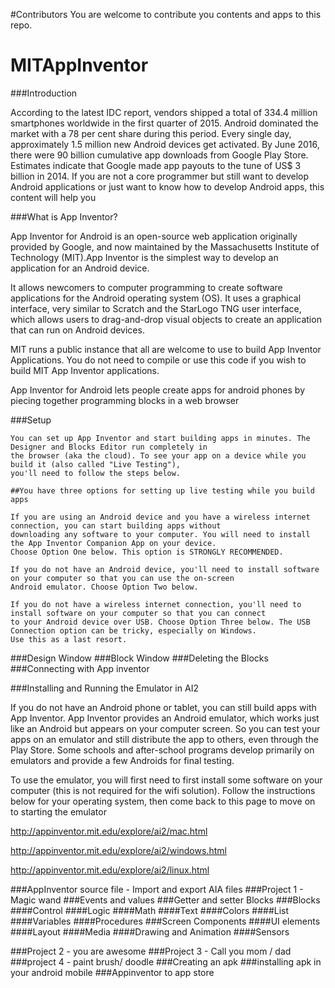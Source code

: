 #Contributors
 You are welcome to contribute you contents and apps to this repo.
 
# MITAppInventor
###Introduction 

According to the latest IDC report, vendors shipped a total of 334.4 million smartphones 
worldwide in the first quarter of 2015. Android dominated the market with a 78 per cent share
during this period. Every single day, approximately 1.5 million new Android devices get activated.
By June 2016, there were 90 billion cumulative app downloads from Google Play Store. 
Estimates indicate that Google made app payouts to the tune of US$ 3 billion in 2014. 
If you are not a core programmer but still want to develop Android applications or 
just want to know how to develop Android apps, this content will help you


###What is App Inventor?

App Inventor for Android is an open-source web application originally provided by Google, and 
now maintained by the Massachusetts Institute of Technology (MIT).App Inventor is the simplest 
way to develop an application for an Android device.

It allows newcomers to computer programming to create software applications for the 
Android operating system (OS). It uses a graphical interface, very similar to Scratch and 
the StarLogo TNG user interface, which allows users to drag-and-drop visual objects to 
create an application that can run on Android devices.

MIT runs a public instance that all are welcome to use to build App Inventor Applications. 
You do not need to compile or use this code if you wish to build MIT App Inventor applications.

App Inventor for Android lets people create apps for android phones by piecing together 
programming blocks in a web browser

###Setup 
```
You can set up App Inventor and start building apps in minutes. The Designer and Blocks Editor run completely in 
the browser (aka the cloud). To see your app on a device while you build it (also called "Live Testing"), 
you'll need to follow the steps below.

##You have three options for setting up live testing while you build apps

If you are using an Android device and you have a wireless internet connection, you can start building apps without 
downloading any software to your computer. You will need to install the App Inventor Companion App on your device. 
Choose Option One below. This option is STRONGLY RECOMMENDED.

If you do not have an Android device, you'll need to install software on your computer so that you can use the on-screen
Android emulator. Choose Option Two below.

If you do not have a wireless internet connection, you'll need to install software on your computer so that you can connect
to your Android device over USB. Choose Option Three below. The USB Connection option can be tricky, especially on Windows. 
Use this as a last resort.
```
###Design Window
###Block Window
###Deleting the Blocks
###Connecting with App inventor



###Installing and Running the Emulator in AI2

If you do not have an Android phone or tablet, you can still build apps with App Inventor. App Inventor provides an Android 
emulator, which works just like an Android but appears on your computer screen. So you can test your apps on an emulator and 
still distribute the app to others, even through the Play Store. Some schools and after-school programs develop primarily on 
emulators and provide a few Androids for final testing.

To use the emulator, you will first need to first install some software on your computer (this is not required for the 
wifi solution). Follow the instructions below for your operating system, then come back to this page to move on to 
starting the emulator

http://appinventor.mit.edu/explore/ai2/mac.html

http://appinventor.mit.edu/explore/ai2/windows.html

http://appinventor.mit.edu/explore/ai2/linux.html

###AppInventor source file - Import and export AIA files 
###Project 1 - Magic wand
###Events and values
###Getter and setter Blocks
###Blocks
  ####Control
  ####Logic
  ####Math
  ####Text
  ####Colors
  ####List
  ####Variables
  ####Procedures
###Screen Components
  ####UI elements
  ####Layout
  ####Media
  ####Drawing and Animation
  ####Sensors

###Project 2 - you are awesome
###Project 3 - Call you mom / dad
###project 4 - paint brush/ doodle
###Creating an apk 
###installing apk in your android mobile
###Appinventor to app store
